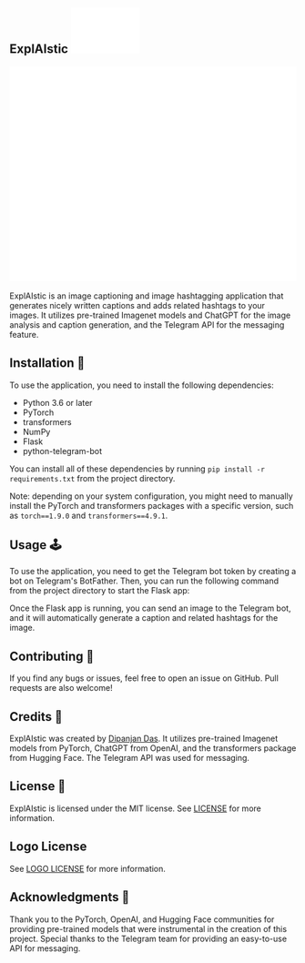 ## ExplAIstic <img src="logo.png" width="120" height="80">

![ExplAIstic Logo](logo.png)

ExplAIstic is an image captioning and image hashtagging application that generates nicely written captions and adds related hashtags to your images. It utilizes pre-trained Imagenet models and ChatGPT for the image analysis and caption generation, and the Telegram API for the messaging feature.

## Installation 🚀

To use the application, you need to install the following dependencies:

- Python 3.6 or later
- PyTorch
- transformers
- NumPy
- Flask
- python-telegram-bot

You can install all of these dependencies by running `pip install -r requirements.txt` from the project directory.

Note: depending on your system configuration, you might need to manually install the PyTorch and transformers packages with a specific version, such as `torch==1.9.0` and `transformers==4.9.1`.

## Usage 🕹️

To use the application, you need to get the Telegram bot token by creating a bot on Telegram's BotFather. Then, you can run the following command from the project directory to start the Flask app:

Once the Flask app is running, you can send an image to the Telegram bot, and it will automatically generate a caption and related hashtags for the image.

## Contributing 🤝

If you find any bugs or issues, feel free to open an issue on GitHub. Pull requests are also welcome!

## Credits 🙏

ExplAIstic was created by [Dipanjan Das](https://github.com/dasdipanjan04). It utilizes pre-trained Imagenet models from PyTorch, ChatGPT from OpenAI, and the transformers package from Hugging Face. The Telegram API was used for messaging.

## License 📝

ExplAIstic is licensed under the MIT license. See [LICENSE](LICENSE) for more information.

## Logo License
See [LOGO LICENSE](https://github.com/dasdipanjan04/ExplAIstic/blob/main/LOGO%20LICENSE) for more information.
## Acknowledgments 👏

Thank you to the PyTorch, OpenAI, and Hugging Face communities for providing pre-trained models that were instrumental in the creation of this project. Special thanks to the Telegram team for providing an easy-to-use API for messaging.
